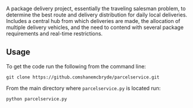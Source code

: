 A package delivery project, essentially the traveling salesman problem, to determine the best route and delivery distribution for daily local deliveries. Includes a central hub from which deliveries are made, the allocation of multiple delivery vehicles, and the need to contend with several package requirements and real-time restrictions.

## Usage
To get the code run the following from the command line:

```commandline
git clone https://github.comshanemcbryde/parcelservice.git
```

From the main directory where `parcelservice.py` is located run:

```commandline
python parcelservice.py
```
